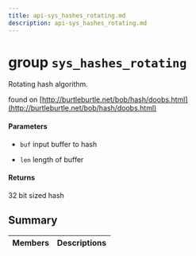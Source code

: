 ```yaml
---
title: api-sys_hashes_rotating.md
description: api-sys_hashes_rotating.md
---
```

# group `sys_hashes_rotating` 

Rotating hash algorithm.

found on [http://burtleburtle.net/bob/hash/doobs.html](http://burtleburtle.net/bob/hash/doobs.html)

#### Parameters
* `buf` input buffer to hash 

* `len` length of buffer 

#### Returns
32 bit sized hash

## Summary

 Members                        | Descriptions                                
--------------------------------|---------------------------------------------

